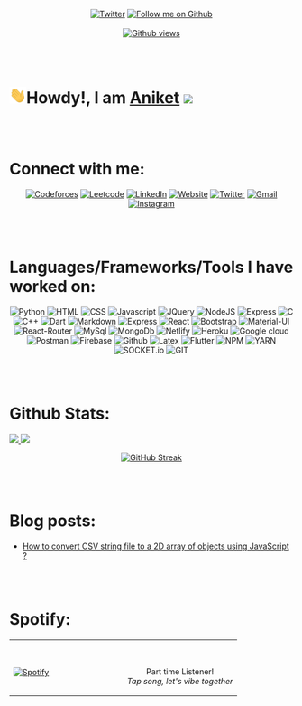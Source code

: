 <!-- ![Header](./header.gif) -->

<div align="center">
  
  [![Twitter](https://img.shields.io/twitter/follow/aniket_rochwani?color=55960c&label=Follow&logo=twitter&logoColor=white&style=for-the-badge)](https://twitter.com/aniket_rochwani)
  [![Follow me on Github](https://img.shields.io/github/followers/aniketrochwani?color=236ad3&style=for-the-badge&logo=github&label=Follow)](https://github.com/aniketrochwani)
  <br></br>
  [![Github views](https://komarev.com/ghpvc/?username=aniketrochwani&style=flat-square&color=blueviolet)](https://github.com/aniketrochwani)
  
</div>
<br/><br/>

<h1> <img src="https://raw.githubusercontent.com/ABSphreak/ABSphreak/master/gifs/Hi.gif" width="30px">Howdy!, I am <a href="https://github.com/aniketrochwani">Aniket</a> <img src="https://emojis.slackmojis.com/emojis/images/1531849430/4246/blob-sunglasses.gif?1531849430" width="30px"></h1>
</h1>
<br/><br/>

<!-- Code -->
# Connect with me:
<div align="center">

[![Codeforces](https://img.shields.io/badge/Codeforces-445f9d?style=for-the-badge&logo=Codeforces&logoColor=white)](https://codeforces.com/profile/aniket_rochwani)
[![Leetcode](https://img.shields.io/badge/-LeetCode-FFA116?style=for-the-badge&logo=LeetCode&logoColor=black)](https://leetcode.com/aniket_rochwani/)
[![LinkedIn](https://img.shields.io/badge/-LinkedIn-0077B5?style=for-the-badge&logo=linkedin&logoColor=white)](https://www.linkedin.com/in/aniket-rochwani/)
[![Website](https://img.shields.io/badge/Website-00C7B7?style=for-the-badge&logo=netlify&logoColor=white)](http://www.aniketrochwani.tech)
[![Twitter](https://img.shields.io/badge/-Twitter-1DA1F2?style=for-the-badge&logo=twitter&logoColor=white)](https://twitter.com/aniket_rochwani)
[![Gmail](https://img.shields.io/badge/Gmail-D14836?style=for-the-badge&logo=gmail&logoColor=white)](mailto:aniketrochwani01@gmail.com)
[![Instagram](https://img.shields.io/badge/Instagram-E4405F?style=for-the-badge&logo=instagram&logoColor=white)](https://www.instagram.com/aniket_rochwani/)

  </div>
<br></br>

# Languages/Frameworks/Tools I have worked on:
<div align="center">
  
![Python](https://img.shields.io/badge/Python-3776AB?style=for-the-badge&logo=python&logoColor=white)
![HTML](https://img.shields.io/badge/HTML5-E34F26?style=for-the-badge&logo=html5&logoColor=white)
![CSS](https://img.shields.io/badge/CSS-239120?&style=for-the-badge&logo=css3&logoColor=white)
![Javascript](https://img.shields.io/badge/JavaScript-F7DF1E?style=for-the-badge&logo=javascript&logoColor=black)
![JQuery](https://img.shields.io/badge/jQuery-0769AD?style=for-the-badge&logo=jquery&logoColor=white)
![NodeJS](https://img.shields.io/badge/Node.js-43853D?style=for-the-badge&logo=node.js&logoColor=white)
![Express](https://img.shields.io/badge/Express.js-000000?style=for-the-badge&logo=express&logoColor=white)
![C](https://img.shields.io/badge/C-00599C?style=for-the-badge&logo=c&logoColor=white)
![C++](https://img.shields.io/badge/C%2B%2B-00599C?style=for-the-badge&logo=c%2B%2B&logoColor=white)
![Dart](https://img.shields.io/badge/Dart-0175C2?style=for-the-badge&logo=dart&logoColor=white)
![Markdown](https://img.shields.io/badge/Markdown-000000?style=for-the-badge&logo=markdown&logoColor=white)
![Express](https://img.shields.io/badge/Express.js-404D59?style=for-the-badge)
![React](https://img.shields.io/badge/React-20232A?style=for-the-badge&logo=react&logoColor=61DAFB)
![Bootstrap](https://img.shields.io/badge/Bootstrap-563D7C?style=for-the-badge&logo=bootstrap&logoColor=white)
![Material-UI](https://img.shields.io/badge/Material--UI-0081CB?style=for-the-badge&logo=material-ui&logoColor=white)
![React-Router](https://img.shields.io/badge/React_Router-CA4245?style=for-the-badge&logo=react-router&logoColor=white)
![MySql](https://img.shields.io/badge/MySQL-00000F?style=for-the-badge&logo=mysql&logoColor=white)
![MongoDb](https://img.shields.io/badge/MongoDB-white?style=for-the-badge&logo=mongodb&logoColor=4EA94B)
![Netlify](https://img.shields.io/badge/Netlify-00C7B7?style=for-the-badge&logo=netlify&logoColor=white)
![Heroku](https://img.shields.io/badge/Heroku-430098?style=for-the-badge&logo=heroku&logoColor=white)
![Google cloud](https://img.shields.io/badge/Google_Cloud-4285F4?style=for-the-badge&logo=google-cloud&logoColor=white)
![Postman](https://img.shields.io/badge/postman-FF8300?style=for-the-badge&logoColor=white&logo=postman)
![Firebase](https://img.shields.io/badge/firebase-FFBA01?style=for-the-badge&logoColor=white&logo=firebase)
![Github](https://img.shields.io/badge/github-8B001B?style=for-the-badge&logoColor=white&logo=github)
![Latex](https://img.shields.io/badge/LaTeX-47A141?style=for-the-badge&logo=LaTeX&logoColor=white)
![Flutter](https://img.shields.io/badge/Flutter-02569B?style=for-the-badge&logo=flutter&logoColor=white)
![NPM](https://img.shields.io/badge/npm-CB3837?style=for-the-badge&logo=npm&logoColor=white)
![YARN](https://img.shields.io/badge/Yarn-2C8EBB?style=for-the-badge&logo=yarn&logoColor=white)
![SOCKET.io](https://img.shields.io/badge/Socket.io-010101?&style=for-the-badge&logo=Socket.io&logoColor=white)
![GIT](https://img.shields.io/badge/Git-F05032?style=for-the-badge&logo=git&logoColor=white)
  
  </div>
<br></br>

# Github Stats:

<a href="https://github.com/aniketrochwani">
    <img src="https://github-readme-stats.vercel.app/api?username=aniketrochwani&count_private=true&show_icons=true&theme=chartreuse-dark&hide_border=true" width="51%" />
</a>
<a href="https://github.com/aniketrochwani">
  <img src="https://github-readme-stats.vercel.app/api/top-langs/?username=aniketrochwani&theme=chartreuse-dark&layout=compact&hide_border=true" width="43%" />
</a>

<div align="center">

[![GitHub Streak](https://github-readme-streak-stats.herokuapp.com?user=aniketrochwani&theme=chartreuse-dark&hide_border=true)](https://git.io/streak-stats)
    
</div>

<br></br>
# Blog posts:
<!-- BLOG-POST-LIST:START -->
- [How to convert CSV string file to a 2D array of objects using JavaScript ?](https://www.geeksforgeeks.org/how-to-convert-csv-string-file-to-a-2d-array-of-objects-using-javascript/)
<!-- BLOG-POST-LIST:END -->

<br></br>
# Spotify:
<!-- Spotify -->
<div align="center">
<table width="100%"> 
  <tr>
  <td width="50%">
      
&nbsp; <br> [![Spotify](https://novatorem.vercel.app/api/spotify)](https://open.spotify.com/user/31ftshuchye64nfm5eji5rrw3osq)

  </td>
  <td width="50%">

<br><p align="center">Part time Listener!<br>
    <i>Tap song, let's vibe together</i>
</p>
  </td>
  </table>

[//]: <> (The `&nbsp;` is to have Aphelion take up more space)
[//]: <> (Old Visits: https://badges.pufler.dev/visits/novatorem/novatorem?logo=GitHub&label=github%20visits&color=336699&logoColor=white&style=flat-square)

</div>
